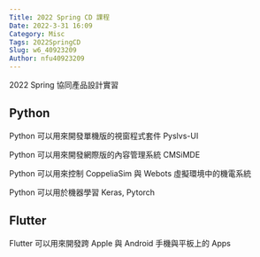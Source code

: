 ```yaml
---
Title: 2022 Spring CD 課程
Date: 2022-3-31 16:09
Category: Misc
Tags: 2022SpringCD
Slug: w6_40923209
Author: nfu40923209
---
```


2022 Spring 協同產品設計實習

<!-- PELICAN_END_SUMMARY -->

Python
----
Python 可以用來開發單機版的視窗程式套件 Pyslvs-UI

Python 可以用來開發網際版的內容管理系統 CMSiMDE

Python 可以用來控制 CoppeliaSim 與 Webots 虛擬環境中的機電系統

Python 可以用於機器學習 Keras, Pytorch


Flutter
----

Flutter 可以用來開發跨 Apple 與 Android 手機與平板上的 Apps

